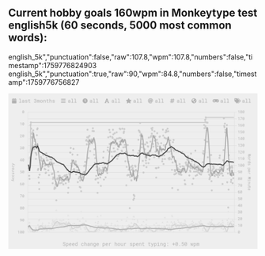 ## Current hobby goals 160wpm in Monkeytype test english5k (60 seconds, 5000 most common words):
english_5k","punctuation":false,"raw":107.8,"wpm":107.8,"numbers":false,"timestamp":1759776824903
english_5k","punctuation":true,"raw":90,"wpm":84.8,"numbers":false,"timestamp":1759776756827

![generated graph draft image](/assets/rendered_graph.png)
